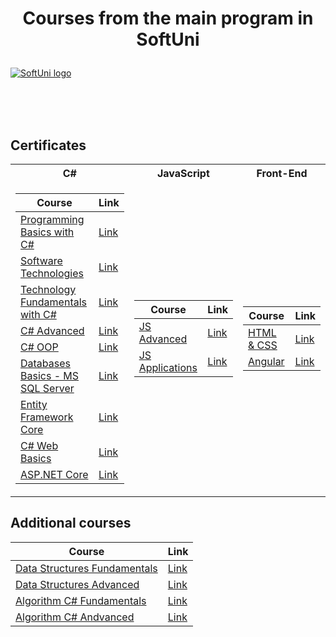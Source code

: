 # <p align="center"> Courses from the main program in SoftUni <p>

<a href="https://softuni.bg/trainings/courses" rel="Courses"> ![SoftUni logo][logo] </a>

[logo]: http://innovationstarterbox.bg/wp-content/uploads/2016/05/Softuni_logo_trasparent.png "Logo Title Text 2"

<br/>
<br/>
<br/>

<h2> Certificates </h2>

<table>

<tr>
  <th> C# </th>
  <th> JavaScript </th>
  <th> Front-End </th>
  
</tr>

<tr>
<td>

| **Course**                                                            | **Link**                                                   |
| --------------------------------------------------------------------- | ---------------------------------------------------------- |
| <a href="https://softuni.bg/trainings/2893/programming-basics-bulgaria-march-2020" > Programming Basics with C# </a>               |<a href="https://github.com/Argatski/SoftUni/tree/main/01.C%23%20Basic"> Link</a> |
| <a href="https://softuni.bg/trainings/1940/software-technologies-july-2018"> Software Technologies </a>                            |<a href="https://github.com/Argatski/SoftUni/tree/main/03.Software%20Technologies"> Link</a> |
| <a href="https://softuni.bg/trainings/3213/csharp-fundamentals-january-2021"> Technology Fundamentals with C# </a>                 | <a href="https://github.com/Argatski/SoftUni/tree/main/02.ProgrammingFundamentals"> Link</a> |
| <a href="https://softuni.bg/trainings/3210/csharp-advanced-january-2021#lesson-21594"> C# Advanced </a>                            | <a href="https://github.com/Argatski/SoftUni/tree/main/04.C%23%20Advanced"> Link</a> |
| <a href="https://softuni.bg/trainings/2349/csharp-oop-june-2019"> C# OOP </a>                                                      | <a href=""> Link</a> |
| <a href="https://softuni.bg/trainings/2495/databases-basics-ms-sql-server-september-2019"> Databases Basics - MS SQL Server </a>   | <a href=""> Link</a> |
| <a href="https://softuni.bg/trainings/2457/entity-framework-core-october-2019"> Entity Framework Core </a>                         | <a href=""> Link</a> |
| <a href="https://softuni.bg/trainings/2613/csharp-web-basics-january-2020"> C# Web Basics </a>                                     | <a href=""> Link</a> |
| <a href="https://softuni.bg/trainings/2796/asp-net-core-february-2020"> ASP.NET Core </a>                                          | <a href=""> Link</a> |

</td>
<td>

| **Course**                                                                                  | **Link**                                                                    |
| ------------------------------------------------------------------------------------------- | --------------------------------------------------------------------------- |
| <a href=""> JS Advanced </a>          | <a href=""> Link </a> |
| <a href=""> JS Applications </a> | <a href=""> Link </a> |

</td>

<td>

| **Course**                                                                               | **Link**                                                                    |
| ---------------------------------------------------------------------------------------- | --------------------------------------------------------------------------- |
| <a href="https://softuni.bg/trainings/3122/html-and-css-september-2020"> HTML & CSS </a> | <a href=""> Link </a> |
| <a href="https://softuni.bg/trainings/3249/angular-november-2020"> Angular </a>          | <a href=""> Link </a> |

</td>

</tr>

</table>

<h2> Additional courses </h2>

<td>

| **Course**                                                                               | **Link**                                                                    |
| ---------------------------------------------------------------------------------------- | --------------------------------------------------------------------------- |
| <a href="">Data Structures Fundamentals </a>     | <a href=""> Link </a> |
| <a href="">Data Structures Advanced</a>          | <a href=""> Link </a> |
| <a href="">Algorithm C# Fundamentals</a>         |<a href=""> Link</a>| 
| <a href="">Algorithm C# Andvanced </a>           |<a href=""> Link</a>|
</td>

</td>
